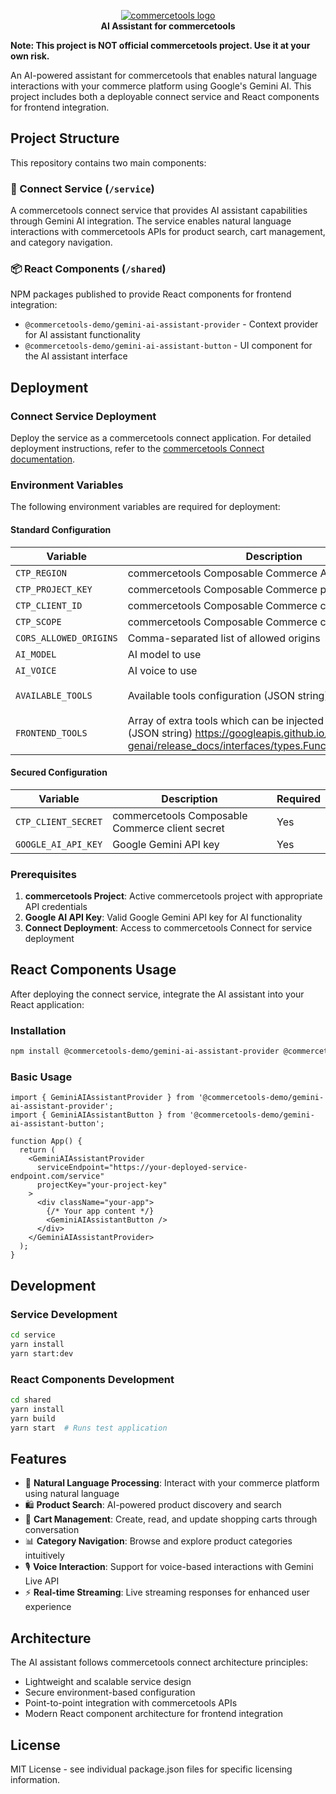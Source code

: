 <p align="center">
  <a href="https://commercetools.com/">
    <img alt="commercetools logo" src="https://unpkg.com/@commercetools-frontend/assets/logos/commercetools_primary-logo_horizontal_RGB.png">
  </a></br>
  <b>AI Assistant for commercetools</b>
</p>

<b>Note: This project is NOT official commercetools project. Use it at your own risk.</b>

An AI-powered assistant for commercetools that enables natural language interactions with your commerce platform using Google's Gemini AI. This project includes both a deployable connect service and React components for frontend integration.

## Project Structure

This repository contains two main components:

### 🚀 Connect Service (`/service`)
A commercetools connect service that provides AI assistant capabilities through Gemini AI integration. The service enables natural language interactions with commercetools APIs for product search, cart management, and category navigation.

### 📦 React Components (`/shared`)
NPM packages published to provide React components for frontend integration:
- `@commercetools-demo/gemini-ai-assistant-provider` - Context provider for AI assistant functionality
- `@commercetools-demo/gemini-ai-assistant-button` - UI component for the AI assistant interface

## Deployment

### Connect Service Deployment

Deploy the service as a commercetools connect application. For detailed deployment instructions, refer to the [commercetools Connect documentation](https://docs.commercetools.com/connect/).

### Environment Variables

The following environment variables are required for deployment:

#### Standard Configuration
| Variable | Description | Required | Default |
|----------|-------------|----------|---------|
| `CTP_REGION` | commercetools Composable Commerce API region | Yes | `us-central1.gcp` |
| `CTP_PROJECT_KEY` | commercetools Composable Commerce project key | Yes | - |
| `CTP_CLIENT_ID` | commercetools Composable Commerce client ID | Yes | - |
| `CTP_SCOPE` | commercetools Composable Commerce client scope | Yes | - |
| `CORS_ALLOWED_ORIGINS` | Comma-separated list of allowed origins | No | `localhost:3000,localhost:5173,commercetools.com,frontend.site` |
| `AI_MODEL` | AI model to use | Yes | `models/gemini-live-2.5-flash-preview` |
| `AI_VOICE` | AI voice to use | Yes | `Aoede` |
| `AVAILABLE_TOOLS` | Available tools configuration (JSON string) | No | `{"product-search":{"read":true},"category":{"read":true},"cart":{"create":true,"read":true,"update":true}}` |
| `FRONTEND_TOOLS` | Array of extra tools which can be injected in the frontend. (JSON string) https://googleapis.github.io/js-genai/release_docs/interfaces/types.FunctionDeclaration.html | No | `[{"name": "tool1","description": "tool1-description","parameters": {"type": "object","properties": {}}}]` |

#### Secured Configuration
| Variable | Description | Required |
|----------|-------------|----------|
| `CTP_CLIENT_SECRET` | commercetools Composable Commerce client secret | Yes |
| `GOOGLE_AI_API_KEY` | Google Gemini API key | Yes |

### Prerequisites

1. **commercetools Project**: Active commercetools project with appropriate API credentials
2. **Google AI API Key**: Valid Google Gemini API key for AI functionality
3. **Connect Deployment**: Access to commercetools Connect for service deployment

## React Components Usage

After deploying the connect service, integrate the AI assistant into your React application:

### Installation

```bash
npm install @commercetools-demo/gemini-ai-assistant-provider @commercetools-demo/gemini-ai-assistant-button
```

### Basic Usage

```tsx
import { GeminiAIAssistantProvider } from '@commercetools-demo/gemini-ai-assistant-provider';
import { GeminiAIAssistantButton } from '@commercetools-demo/gemini-ai-assistant-button';

function App() {
  return (
    <GeminiAIAssistantProvider 
      serviceEndpoint="https://your-deployed-service-endpoint.com/service"
      projectKey="your-project-key"
    >
      <div className="your-app">
        {/* Your app content */}
        <GeminiAIAssistantButton />
      </div>
    </GeminiAIAssistantProvider>
  );
}
```

## Development

### Service Development
```bash
cd service
yarn install
yarn start:dev
```

### React Components Development
```bash
cd shared
yarn install
yarn build
yarn start  # Runs test application
```

## Features

- 🤖 **Natural Language Processing**: Interact with your commerce platform using natural language
- 🛍️ **Product Search**: AI-powered product discovery and search
- 🛒 **Cart Management**: Create, read, and update shopping carts through conversation
- 📊 **Category Navigation**: Browse and explore product categories intuitively
- 🎙️ **Voice Interaction**: Support for voice-based interactions with Gemini Live API
- ⚡ **Real-time Streaming**: Live streaming responses for enhanced user experience

## Architecture

The AI assistant follows commercetools connect architecture principles:
- Lightweight and scalable service design
- Secure environment-based configuration
- Point-to-point integration with commercetools APIs
- Modern React component architecture for frontend integration

## License

MIT License - see individual package.json files for specific licensing information.
